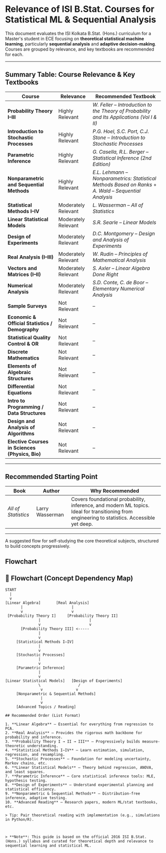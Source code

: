 # Relevance of ISI B.Stat. Courses for Statistical ML & Sequential Analysis

This document evaluates the ISI Kolkata B.Stat. (Hons.) curriculum for a Master's student in ECE focusing on **theoretical statistical machine learning**, particularly **sequential analysis** and **adaptive decision-making**. Courses are grouped by relevance, and key textbooks are recommended for each.

---

## Summary Table: Course Relevance & Key Textbooks

| **Course**                                     | **Relevance**        | **Recommended Textbook**                                                                 |
|------------------------------------------------|-----------------------|------------------------------------------------------------------------------------------|
| **Probability Theory I–III**                   | Highly Relevant       | *W. Feller* – _Introduction to the Theory of Probability and Its Applications (Vol I & II)_ |
| **Introduction to Stochastic Processes**       | Highly Relevant       | *P.G. Hoel, S.C. Port, C.J. Stone* – _Introduction to Stochastic Processes_              |
| **Parametric Inference**                       | Highly Relevant       | *G. Casella, R.L. Berger* – _Statistical Inference (2nd Edition)_                        |
| **Nonparametric and Sequential Methods**       | Highly Relevant       | *E.L. Lehmann* – _Nonparametrics: Statistical Methods Based on Ranks_ + *A. Wald* – _Sequential Analysis_ |
| **Statistical Methods I–IV**                   | Moderately Relevant   | *L. Wasserman* – _All of Statistics_                                                    |
| **Linear Statistical Models**                  | Moderately Relevant   | *S.R. Searle* – _Linear Models_                                                          |
| **Design of Experiments**                      | Moderately Relevant   | *D.C. Montgomery* – _Design and Analysis of Experiments_                                 |
| **Real Analysis (I–III)**                      | Moderately Relevant   | *W. Rudin* – _Principles of Mathematical Analysis_                                       |
| **Vectors and Matrices (I–II)**                | Moderately Relevant   | *S. Axler* – _Linear Algebra Done Right_                                                 |
| **Numerical Analysis**                         | Moderately Relevant   | *S.D. Conte, C. de Boor* – _Elementary Numerical Analysis_                               |
| **Sample Surveys**                             | Not Relevant          | –                                                                                        |
| **Economic & Official Statistics / Demography**| Not Relevant          | –                                                                                        |
| **Statistical Quality Control & OR**           | Not Relevant          | –                                                                                        |
| **Discrete Mathematics**                       | Not Relevant          | –                                                                                        |
| **Elements of Algebraic Structures**           | Not Relevant          | –                                                                                        |
| **Differential Equations**                     | Not Relevant          | –                                                                                        |
| **Intro to Programming / Data Structures**     | Not Relevant          | –                                                                                        |
| **Design and Analysis of Algorithms**          | Not Relevant          | –                                                                                        |
| **Elective Courses in Sciences (Physics, Bio)**| Not Relevant          | –                                                                                        |

---

## Recommended Starting Point

| **Book**                    | **Author**           | **Why Recommended**                                                                 |
|----------------------------|----------------------|--------------------------------------------------------------------------------------|
| _All of Statistics_        | Larry Wasserman      | Covers foundational probability, inference, and modern ML topics. Ideal for transitioning from engineering to statistics. Accessible yet deep. |

---

A suggested flow for self-studying the core theoretical subjects, structured to build concepts progressively.

## Flowchart

## 📘 Flowchart (Concept Dependency Map)

```text
START
  |
  v
[Linear Algebra]       [Real Analysis]
       |                      |
       v                      v
 [Probability Theory I]     [Probability Theory II]
               |                      |
               v                      v
       [Probability Theory III] <-----
               |
               v
     [Statistical Methods I–IV]
               |
               v
     [Stochastic Processes]
               |
               v
     [Parametric Inference]
               |
               v
[Linear Statistical Models]   [Design of Experiments]
               \                 /
                v               v
     [Nonparametric & Sequential Methods]
                |
                v
     [Advanced Topics / Reading]

## Recommended Order (List Format)

1. **Linear Algebra** – Essential for everything from regression to PCA.
2. **Real Analysis** – Provides the rigorous math backbone for probability and inference.
3. **Probability Theory I → II → III** – Progressively builds measure-theoretic understanding.
4. **Statistical Methods I–IV** – Learn estimation, simulation, regression, and resampling.
5. **Stochastic Processes** – Foundation for modeling uncertainty, Markov chains, etc.
6. **Linear Statistical Models** – Theory behind regression, ANOVA, and least squares.
7. **Parametric Inference** – Core statistical inference tools: MLE, hypothesis testing.
8. **Design of Experiments** – Understand experimental planning and statistical efficiency.
9. **Nonparametric & Sequential Methods** – Distribution-free inference, adaptive testing.
10. **Advanced Reading** – Research papers, modern ML/stat textbooks, etc.

> Tip: Pair theoretical reading with implementation (e.g., simulations in Python/R).



> **Note**: This guide is based on the official 2016 ISI B.Stat. (Hons.) syllabus and curated for theoretical depth and relevance to sequential learning and statistical ML.
